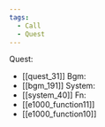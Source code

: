 ```yaml
---
tags:
  - Call
  - Quest
---
```

Quest:
- [[quest_31]]
Bgm:
- [[bgm_191]]
System:
- [[system_40]]
Fn:
- [[e1000_function11]]
- [[e1000_function10]]
